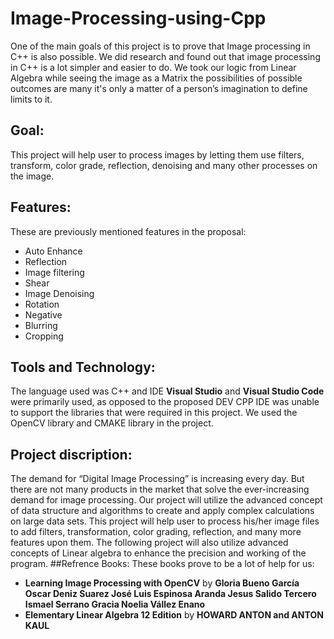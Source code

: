 # Image-Processing-using-Cpp
One of the main goals of this project is to prove that Image processing in C++ is also possible.
We did research and found out that image processing in C++ is a lot simpler and easier to do.
We took our logic from Linear Algebra while seeing the image as a Matrix the possibilities of possible outcomes are many 
it's only a matter of a person’s imagination to define limits to it. 
## Goal:
This project will help user to process images by
letting them use filters, transform, color grade, reflection, denoising and many other processes on the image.
## Features:
These are previously mentioned features in the proposal:
*	Auto Enhance
*	Reflection
*	Image filtering
*	Shear
*	Image Denoising
*	Rotation
*	Negative
*	Blurring
*	Cropping
## Tools and Technology:
The language used was C++ and IDE **Visual Studio** and **Visual Studio Code** were primarily used,
as opposed to the proposed DEV CPP IDE was unable to support the libraries that were required in this project.
We used the OpenCV library and CMAKE library in the project.
## Project discription:
The demand for “Digital Image Processing” is increasing every day.
But there are not many products in the market that solve the ever-increasing demand for image processing.
Our project will utilize the advanced concept of data structure and algorithms to create and apply complex calculations on large data sets. 
This project will help user to process his/her image files to add filters, transformation, color grading, reflection, and many more features upon them.
The following project will also utilize advanced concepts of Linear algebra to enhance the precision and working of the program.
##Refrence Books:
These books prove to be a lot of help for us:
*	**Learning Image Processing with OpenCV** by 
**Gloria Bueno García Oscar Deniz Suarez José Luis Espinosa Aranda Jesus Salido Tercero Ismael Serrano Gracia Noelia Vállez Enano**
*	**Elementary Linear Algebra 12 Edition** by **HOWARD ANTON and ANTON KAUL**
